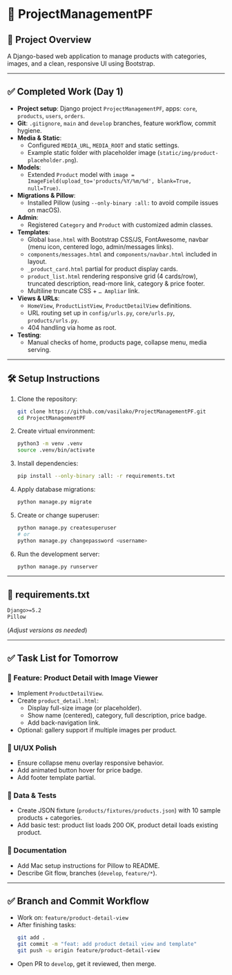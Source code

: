 # 🚀 ProjectManagementPF

## 📁 Project Overview

A Django-based web application to manage products with categories, images, and a clean, responsive UI using Bootstrap.

---

## ✅ Completed Work (Day 1)

- **Project setup**: Django project `ProjectManagementPF`, apps: `core`, `products`, `users`, `orders`.
- **Git**: `.gitignore`, `main` and `develop` branches, feature workflow, commit hygiene.
- **Media & Static**:
  - Configured `MEDIA_URL`, `MEDIA_ROOT` and static settings.
  - Example static folder with placeholder image (`static/img/product-placeholder.png`).
- **Models**:
  - Extended `Product` model with `image = ImageField(upload_to='products/%Y/%m/%d', blank=True, null=True)`.
- **Migrations & Pillow**:
  - Installed Pillow (using `--only-binary :all:` to avoid compile issues on macOS).
- **Admin**:
  - Registered `Category` and `Product` with customized admin classes.
- **Templates**:
  - Global `base.html` with Bootstrap CSS/JS, FontAwesome, navbar (menu icon, centered logo, admin/messages links).
  - `components/messages.html` and `components/navbar.html` included in layout.
  - `_product_card.html` partial for product display cards.
  - `product_list.html` rendering responsive grid (4 cards/row), truncated description, read-more link, category & price footer.
  - Multiline truncate CSS + `… Ampliar` link.
- **Views & URLs**:
  - `HomeView`, `ProductListView`, `ProductDetailView` definitions.
  - URL routing set up in `config/urls.py`, `core/urls.py`, `products/urls.py`.
  - 404 handling via home as root.
- **Testing**:
  - Manual checks of home, products page, collapse menu, media serving.

---

## 🛠️ Setup Instructions

1. Clone the repository:

   ```bash
   git clone https://github.com/vasilako/ProjectManagementPF.git
   cd ProjectManagementPF
   ```

2. Create virtual environment:

   ```bash
   python3 -m venv .venv
   source .venv/bin/activate
   ```

3. Install dependencies:

   ```bash
   pip install --only-binary :all: -r requirements.txt
   ```

4. Apply database migrations:

   ```bash
   python manage.py migrate
   ```

5. Create or change superuser:

   ```bash
   python manage.py createsuperuser
   # or
   python manage.py changepassword <username>
   ```

6. Run the development server:

   ```bash
   python manage.py runserver
   ```

---

## 📄 requirements.txt

```txt
Django>=5.2
Pillow
```

(*Adjust versions as needed*)

---

## ✅ Task List for Tomorrow

### 🔹 Feature: Product Detail with Image Viewer

- Implement `ProductDetailView`.
- Create `product_detail.html`:
  - Display full-size image (or placeholder).
  - Show name (centered), category, full description, price badge.
  - Add back-navigation link.
- Optional: gallery support if multiple images per product.

### 🔹 UI/UX Polish

- Ensure collapse menu overlay responsive behavior.
- Add animated button hover for price badge.
- Add footer template partial.

### 🔹 Data & Tests

- Create JSON fixture (`products/fixtures/products.json`) with 10 sample products + categories.
- Add basic test: product list loads 200 OK, product detail loads existing product.

### 🔹 Documentation

- Add Mac setup instructions for Pillow to README.
- Describe Git flow, branches (`develop`, `feature/*`).

---

## ✅ Branch and Commit Workflow

- Work on: `feature/product-detail-view`
- After finishing tasks:
  ```bash
  git add .
  git commit -m "feat: add product detail view and template"
  git push -u origin feature/product-detail-view
  ```
- Open PR to `develop`, get it reviewed, then merge.

